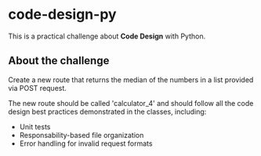 # code-design-py

This is a practical challenge about **Code Design** with Python.

## About the challenge
Create a new route that returns the median of the numbers in a list provided via POST request.

The new route should be called 'calculator_4' and should follow all the code design best practices demonstrated in the classes, including:
* Unit tests
* Responsability-based file organization
* Error handling for invalid request formats